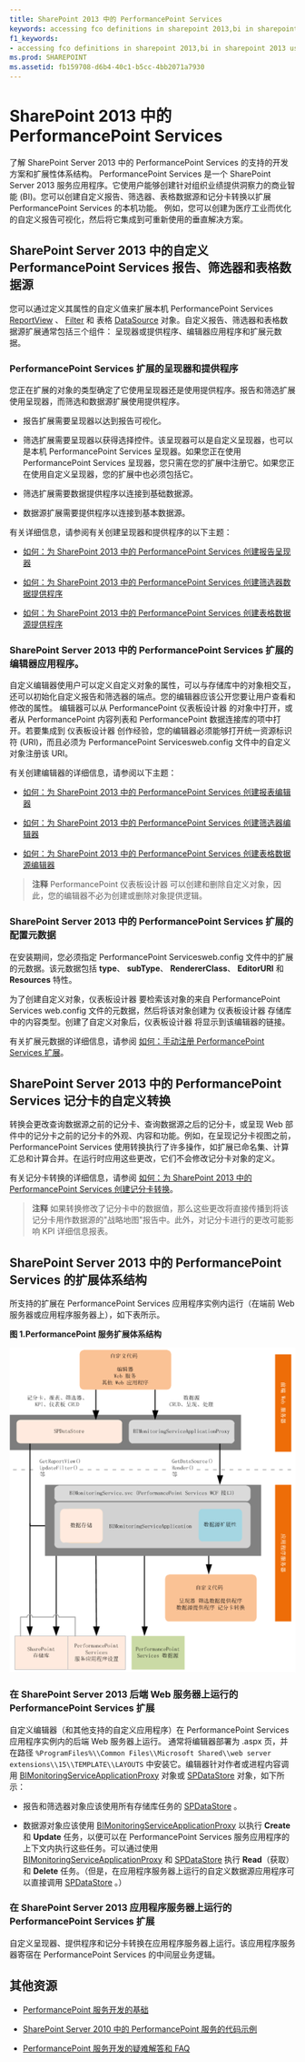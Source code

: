 ```yaml
---
title: SharePoint 2013 中的 PerformancePoint Services
keywords: accessing fco definitions in sharepoint 2013,bi in sharepoint 2013 using performancepoint services,business intelligence in sharepoint 2013,business intelligence using performancepoint services in sharepoint 2013,create scorecard transforms using performancepoint in sharepoint 2013,custom filter control in sharepoint 2013,custom performancepoint extensions,customize performancepoint in sharepoint,data source creation in sharepoint 2013,dlls used for performancepoint development,extending performancepoint services for sharepoint,fcos in sharepoint performancepoint,filter creation in sharepoint 2013,filters as fcos in pps performancepoint,getting started with performancepoint services,integration of performancepoint services in sharepoint,performancepoint assemblies used in development,performancepoint custom data sources,performancepoint custom filters,performancepoint custom reports,performancepoint custom scorecard transforms,performancepoint development scenarios,performancepoint services development,performancepoint services development scenarios,performancepoint services programming,performancepoint services sdk,pps custom dashboards in sharepoint 2013,pps development,pps programming,pps sdk,report creation in sharepoint 2013,report renderer in sharepoint 2013,SharePoint 2013 service application PerformancePoint
f1_keywords:
- accessing fco definitions in sharepoint 2013,bi in sharepoint 2013 using performancepoint services,business intelligence in sharepoint 2013,business intelligence using performancepoint services in sharepoint 2013,create scorecard transforms using performancepoint in sharepoint 2013,custom filter control in sharepoint 2013,custom performancepoint extensions,customize performancepoint in sharepoint,data source creation in sharepoint 2013,dlls used for performancepoint development,extending performancepoint services for sharepoint,fcos in sharepoint performancepoint,filter creation in sharepoint 2013,filters as fcos in pps performancepoint,getting started with performancepoint services,integration of performancepoint services in sharepoint,performancepoint assemblies used in development,performancepoint custom data sources,performancepoint custom filters,performancepoint custom reports,performancepoint custom scorecard transforms,performancepoint development scenarios,performancepoint services development,performancepoint services development scenarios,performancepoint services programming,performancepoint services sdk,pps custom dashboards in sharepoint 2013,pps development,pps programming,pps sdk,report creation in sharepoint 2013,report renderer in sharepoint 2013,SharePoint 2013 service application PerformancePoint
ms.prod: SHAREPOINT
ms.assetid: fb159708-d6b4-40c1-b5cc-4bb2071a7930
---
```



# SharePoint 2013 中的 PerformancePoint Services
了解 SharePoint Server 2013 中的 PerformancePoint Services 的支持的开发方案和扩展性体系结构。
PerformancePoint Services 是一个 SharePoint Server 2013 服务应用程序。它使用户能够创建针对组织业绩提供洞察力的商业智能 (BI)。您可以创建自定义报告、筛选器、表格数据源和记分卡转换以扩展 PerformancePoint Services 的本机功能。 例如，您可以创建为医疗工业而优化的自定义报告可视化，然后将它集成到可重新使用的垂直解决方案。
  
    
    


## SharePoint Server 2013 中的自定义 PerformancePoint Services 报告、筛选器和表格数据源
<a name="bkmk_CreateCustomObjects"> </a>

您可以通过定义其属性的自定义值来扩展本机 PerformancePoint Services  [ReportView](https://msdn.microsoft.com/library/Microsoft.PerformancePoint.Scorecards.ReportView.aspx) 、 [Filter](https://msdn.microsoft.com/library/Microsoft.PerformancePoint.Scorecards.Filter.aspx) 和 表格 [DataSource](https://msdn.microsoft.com/library/Microsoft.PerformancePoint.Scorecards.DataSource.aspx) 对象。自定义报告、筛选器和表格数据源扩展通常包括三个组件： 呈现器或提供程序、编辑器应用程序和扩展元数据。
  
    
    

### PerformancePoint Services 扩展的呈现器和提供程序

您正在扩展的对象的类型确定了它使用呈现器还是使用提供程序。报告和筛选扩展使用呈现器，而筛选和数据源扩展使用提供程序。
  
    
    

- 报告扩展需要呈现器以达到报告可视化。 
    
  
- 筛选扩展需要呈现器以获得选择控件。该呈现器可以是自定义呈现器，也可以是本机 PerformancePoint Services 呈现器。如果您正在使用 PerformancePoint Services 呈现器，您只需在您的扩展中注册它。如果您正在使用自定义呈现器，您的扩展中也必须包括它。
    
  
- 筛选扩展需要数据提供程序以连接到基础数据源。
    
  
- 数据源扩展需要提供程序以连接到基本数据源。
    
  
有关详细信息，请参阅有关创建呈现器和提供程序的以下主题：
  
    
    

-  [如何：为 SharePoint 2013 中的 PerformancePoint Services 创建报告呈现器](how-to-create-report-renderers-for-performancepoint-services-in-sharepoint-2013.md)
    
  
-  [如何：为 SharePoint 2013 中的 PerformancePoint Services 创建筛选器数据提供程序](how-to-create-filter-data-providers-for-performancepoint-services-in-sharepoint.md)
    
  
-  [如何：为 SharePoint 2013 中的 PerformancePoint Services 创建表格数据源提供程序](how-to-create-tabular-data-source-providers-for-performancepoint-services-in-sha.md)
    
  

### SharePoint Server 2013 中的 PerformancePoint Services 扩展的编辑器应用程序。

自定义编辑器使用户可以定义自定义对象的属性，可以与存储库中的对象相交互，还可以初始化自定义报告和筛选器的端点。您的编辑器应该公开您要让用户查看和修改的属性。 编辑器可以从 PerformancePoint 仪表板设计器 的对象中打开，或者从 PerformancePoint 内容列表和 PerformancePoint 数据连接库的项中打开。若要集成到 仪表板设计器 创作经验，您的编辑器必须能够打开统一资源标识符 (URI)，而且必须为 PerformancePoint Servicesweb.config 文件中的自定义对象注册该 URI。
  
    
    
有关创建编辑器的详细信息，请参阅以下主题：
  
    
    

-  [如何：为 SharePoint 2013 中的 PerformancePoint Services 创建报表编辑器](how-to-create-report-editors-for-performancepoint-services-in-sharepoint-2013.md)
    
  
-  [如何：为 SharePoint 2013 中的 PerformancePoint Services 创建筛选器编辑器](how-to-create-filter-editors-for-performancepoint-services-in-sharepoint-2013.md)
    
  
-  [如何：为 SharePoint 2013 中的 PerformancePoint Services 创建表格数据源编辑器](how-to-create-tabular-data-source-editors-for-performancepoint-services-in-share.md)
    
  

> **注释**
> PerformancePoint 仪表板设计器 可以创建和删除自定义对象，因此，您的编辑器不必为创建或删除对象提供逻辑。 
  
    
    


### SharePoint Server 2013 中的 PerformancePoint Services 扩展的配置元数据

在安装期间，您必须指定 PerformancePoint Servicesweb.config 文件中的扩展的元数据。该元数据包括 **type**、 **subType**、 **RendererClass**、 **EditorURI** 和 **Resources** 特性。
  
    
    
为了创建自定义对象，仪表板设计器 要检索该对象的来自 PerformancePoint Services web.config 文件的元数据，然后将该对象创建为 仪表板设计器 存储库中的内容类型。创建了自定义对象后，仪表板设计器 将显示到该编辑器的链接。
  
    
    
有关扩展元数据的详细信息，请参阅 [如何：手动注册 PerformancePoint Services 扩展](http://msdn.microsoft.com/library/3aa6d340-4b05-46b3-9648-2b6e18e04e09%28Office.15%29.aspx)。
  
    
    

## SharePoint Server 2013 中的 PerformancePoint Services 记分卡的自定义转换
<a name="bkmk_CreateCustomObjects"> </a>

转换会更改查询数据源之前的记分卡、查询数据源之后的记分卡，或呈现 Web 部件中的记分卡之前的记分卡的外观、内容和功能。例如，在呈现记分卡视图之前，PerformancePoint Services 使用转换执行了许多操作，如扩展已命名集、计算汇总和计算合并。在运行时应用这些更改，它们不会修改记分卡对象的定义。
  
    
    
有关记分卡转换的详细信息，请参阅 [如何：为 SharePoint 2013 中的 PerformancePoint Services 创建记分卡转换](how-to-create-scorecard-transforms-for-performancepoint-services-in-sharepoint-2.md)。
  
    
    

> **注释**
> 如果转换修改了记分卡中的数据值，那么这些更改将直接传播到将该记分卡用作数据源的"战略地图"报告中。此外，对记分卡进行的更改可能影响 KPI 详细信息报表。 
  
    
    


## SharePoint Server 2013 中的 PerformancePoint Services 的扩展体系结构
<a name="bkmk_PerfPointArch"> </a>

所支持的扩展在 PerformancePoint Services 应用程序实例内运行（在端前 Web 服务器或应用程序服务器上），如下表所示。
  
    
    

**图 1.PerformancePoint 服务扩展体系结构**

  
    
    

  
    
    
![PerformancePoint Services 扩展点](images/SPS14_PerfPoint_ArchOverview.gif)
  
    
    

### 在 SharePoint Server 2013 后端 Web 服务器上运行的 PerformancePoint Services 扩展

自定义编辑器（和其他支持的自定义应用程序）在 PerformancePoint Services 应用程序实例内的后端 Web 服务器上运行。 通常将编辑器部署为 .aspx 页，并在路径  `%ProgramFiles%\\Common Files\\Microsoft Shared\\web server extensions\\15\\TEMPLATE\\LAYOUTS` 中安装它。编辑器针对作者或进程内容调用 [BIMonitoringServiceApplicationProxy](https://msdn.microsoft.com/library/Microsoft.PerformancePoint.Scorecards.BIMonitoringServiceApplicationProxy.aspx) 对象或 [SPDataStore](https://msdn.microsoft.com/library/Microsoft.PerformancePoint.Scorecards.Store.SPDataStore.aspx) 对象，如下所示：
  
    
    

- 报告和筛选器对象应该使用所有存储库任务的  [SPDataStore](https://msdn.microsoft.com/library/Microsoft.PerformancePoint.Scorecards.Store.SPDataStore.aspx) 。
    
  
- 数据源对象应该使用  [BIMonitoringServiceApplicationProxy](https://msdn.microsoft.com/library/Microsoft.PerformancePoint.Scorecards.BIMonitoringServiceApplicationProxy.aspx) 以执行 **Create** 和 **Update** 任务，以便可以在 PerformancePoint Services 服务应用程序的上下文内执行这些任务。可以通过使用 [BIMonitoringServiceApplicationProxy](https://msdn.microsoft.com/library/Microsoft.PerformancePoint.Scorecards.BIMonitoringServiceApplicationProxy.aspx) 和 [SPDataStore](https://msdn.microsoft.com/library/Microsoft.PerformancePoint.Scorecards.Store.SPDataStore.aspx) 执行 **Read**（获取）和 **Delete** 任务。（但是，在应用程序服务器上运行的自定义数据源应用程序可以直接调用 [SPDataStore](https://msdn.microsoft.com/library/Microsoft.PerformancePoint.Scorecards.Store.SPDataStore.aspx) 。）
    
  

### 在 SharePoint Server 2013 应用程序服务器上运行的 PerformancePoint Services 扩展

自定义呈现器、提供程序和记分卡转换在应用程序服务器上运行。该应用程序服务器寄宿在 PerformancePoint Services 的中间层业务逻辑。
  
    
    

## 其他资源
<a name="bkmk_AdditionalResources"> </a>


-  [PerformancePoint 服务开发的基础](http://msdn.microsoft.com/library/5d2c183b-95f8-4930-b6d0-f3ffe1ee166e%28Office.15%29.aspx)
    
  
-  [ SharePoint Server 2010 中的 PerformancePoint 服务的代码示例](http://msdn.microsoft.com/library/97f0cbd4-03ef-44f8-9869-699df9d9c97f%28Office.15%29.aspx)
    
  
-  [PerformancePoint 服务开发的疑难解答和 FAQ](http://msdn.microsoft.com/library/a90156e2-0522-46a1-9fc9-b6c8d2fffad7%28Office.15%29.aspx)
    
  

